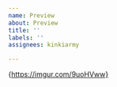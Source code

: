 ```yaml
---
name: Preview
about: Preview
title: ''
labels: ''
assignees: kinkiarmy

---
```


{https://imgur.com/9uoHVww}
